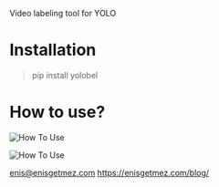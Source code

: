 Video labeling tool for YOLO

# Installation
>  pip install yolobel

# How to use?

![How To Use](https://github.com/enisgetmez/Yolobel/blob/main/gif/yolobel.gif)

![How To Use](https://github.com/enisgetmez/Yolobel/blob/main/gif/cat.gif)


enis@enisgetmez.com
https://enisgetmez.com/blog/
